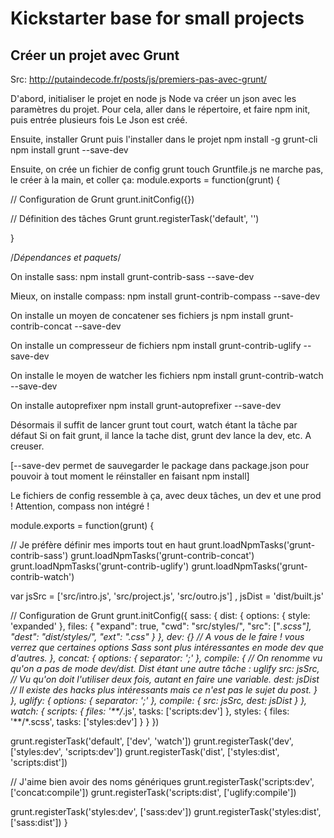 # Kickstarter base for small projects #

## Créer un projet avec Grunt ##
Src: http://putaindecode.fr/posts/js/premiers-pas-avec-grunt/

D'abord, initialiser le projet en node js
Node va créer un json avec les paramètres du projet.
Pour cela, aller dans le répertoire, et faire npm init, puis entrée plusieurs fois
Le Json est créé.

Ensuite, installer Grunt puis l'installer dans le projet
npm install -g grunt-cli
npm install grunt --save-dev

Ensuite, on crée un fichier de config grunt
touch Gruntfile.js ne marche pas, le créer à la main, et coller ça:
module.exports = function(grunt) {

  // Configuration de Grunt
  grunt.initConfig({})

  // Définition des tâches Grunt
  grunt.registerTask('default', '')

}

/*Dépendances et paquets*/

On installe sass:
npm install grunt-contrib-sass --save-dev

Mieux, on installe compass:
npm install grunt-contrib-compass --save-dev

On installe un moyen de concatener ses fichiers js
npm install grunt-contrib-concat --save-dev

On installe un compresseur de fichiers
npm install grunt-contrib-uglify --save-dev

On installe le moyen de watcher les fichiers
npm install grunt-contrib-watch --save-dev

On installe autoprefixer
npm install grunt-autoprefixer --save-dev

Désormais il suffit de lancer grunt tout court, watch étant la tâche par défaut
Si on fait grunt, il lance la tache dist, grunt dev lance la dev, etc. A creuser.

[--save-dev permet de sauvegarder le package dans package.json pour pouvoir à tout moment le réinstaller en faisant npm install]

Le fichiers de config ressemble à ça, avec deux tâches, un dev et une prod ! Attention, compass non intégré !

module.exports = function(grunt) {

  // Je préfère définir mes imports tout en haut
  grunt.loadNpmTasks('grunt-contrib-sass')
  grunt.loadNpmTasks('grunt-contrib-concat')  
  grunt.loadNpmTasks('grunt-contrib-uglify')
  grunt.loadNpmTasks('grunt-contrib-watch')

  var jsSrc = ['src/intro.js', 'src/project.js', 'src/outro.js']
    , jsDist = 'dist/built.js'

  // Configuration de Grunt
  grunt.initConfig({
    sass: {
      dist: {
        options: {
          style: 'expanded'
        },
        files: {
          "expand": true,
          "cwd": "src/styles/",
          "src": ["*.scss"],
          "dest": "dist/styles/",
          "ext": ".css"
        }
      },
      dev: {} // A vous de le faire ! vous verrez que certaines options Sass sont plus intéressantes en mode dev que d'autres.
    },
    concat: {
      options: {
        separator: ';'
      },
      compile: { // On renomme vu qu'on a pas de mode dev/dist. Dist étant une autre tâche : uglify
        src: jsSrc, // Vu qu'on doit l'utiliser deux fois, autant en faire une variable.
        dest: jsDist // Il existe des hacks plus intéressants mais ce n'est pas le sujet du post.
      }
    },
    uglify: {
      options: {
        separator: ';'
      },
      compile: {
        src: jsSrc,
        dest: jsDist
      }
    },
    watch: {
      scripts: {
        files: '**/*.js',
        tasks: ['scripts:dev']
      },
      styles: {
        files: '**/*.scss',
        tasks: ['styles:dev']
      }
    }
  })

  grunt.registerTask('default', ['dev', 'watch'])
  grunt.registerTask('dev', ['styles:dev', 'scripts:dev'])
  grunt.registerTask('dist', ['styles:dist', 'scripts:dist'])

  // J'aime bien avoir des noms génériques
  grunt.registerTask('scripts:dev', ['concat:compile'])
  grunt.registerTask('scripts:dist', ['uglify:compile'])

  grunt.registerTask('styles:dev', ['sass:dev'])
  grunt.registerTask('styles:dist', ['sass:dist'])
}